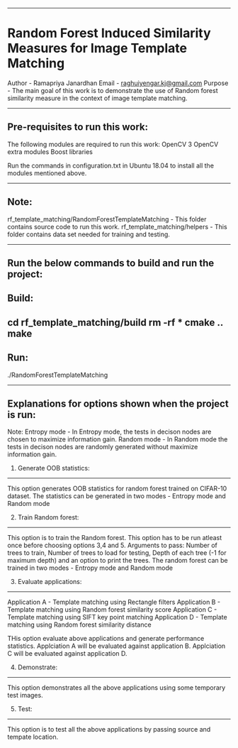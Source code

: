 --------------------------------------------------------------------------------------------------
# Random Forest Induced Similarity Measures for Image Template Matching

Author  - Ramapriya Janardhan
Email   - raghuiyengar.kj@gmail.com
Purpose - The main goal of this work is to demonstrate the use of Random forest similarity measure
		  in the context of image template matching.
__________________________________________________________________________________________________

Pre-requisites to run this work:
---------------------------------------------------------------------------------------------------
The following modules are required to run this work:
OpenCV 3
OpenCV extra modules
Boost libraries

Run the commands in configuration.txt in Ubuntu 18.04 to install all the modules mentioned above.
__________________________________________________________________________________________________

Note:
---------------------------------------------------------------------------------------------------
rf_template_matching/RandomForestTemplateMatching - This folder contains source code to run this work.
rf_template_matching/helpers - This folder contains data set needed for training and testing.
__________________________________________________________________________________________________

Run the below commands to build and run the project:
---------------------------------------------------------------------------------------------------
Build:
-------
cd rf_template_matching/build
rm -rf *
cmake ..
make
--------
Run:
--------
./RandomForestTemplateMatching
__________________________________________________________________________________________________

Explanations for options shown when the project is run:
---------------------------------------------------------------------------------------------------

Note:
Entropy mode - In Entropy mode, the tests in decison nodes are chosen to maximize information gain.
Random mode - In Random mode the tests in decison nodes are randomly generated without maximize information gain.

1. Generate OOB statistics:
---------------------------
This option generates OOB statistics for random forest trained on CIFAR-10 dataset.
The statistics can be generated in two modes - Entropy mode and Random mode


2. Train Random forest:
------------------------
This option is to train the Random forest. This option has to be run atleast once before choosing options 3,4 and 5.
Arguments to pass: Number of trees to train, Number of trees to load for testing, Depth of each tree (-1 for maximum depth) and an option to print the trees.
The random forest can be trained in two modes - Entropy mode and Random mode

3. Evaluate applications:
------------------------
Application A - Template matching using Rectangle filters
Application B - Template matching using Random forest similarity score
Application C - Template matching using SIFT key point matching
Application D - Template matching using Random forest similarity distance

THis option evaluate above applications and generate performance statistics.
Applciation A will be evaluated against application B.
Applciation C will be evaluated against application D.

4. Demonstrate:
------------------------
This option demonstrates all the above applications using some temporary test images.


5. Test:
------------------------
This option is to test all the above applications by passing source and tempate location.













